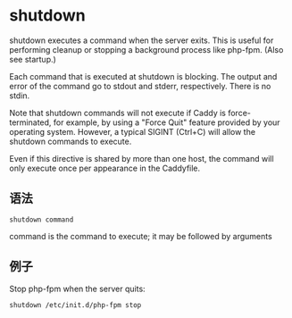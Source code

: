 # shutdown
shutdown executes a command when the server exits. This is useful for performing cleanup or stopping a background process like php-fpm. (Also see startup.)

Each command that is executed at shutdown is blocking. The output and error of the command go to stdout and stderr, respectively. There is no stdin.

Note that shutdown commands will not execute if Caddy is force-terminated, for example, by using a "Force Quit" feature provided by your operating system. However, a typical SIGINT (Ctrl+C) will allow the shutdown commands to execute.

Even if this directive is shared by more than one host, the command will only execute once per appearance in the Caddyfile.

## 语法
```
shutdown command
```

command is the command to execute; it may be followed by arguments

## 例子
Stop php-fpm when the server quits:

```
shutdown /etc/init.d/php-fpm stop
```